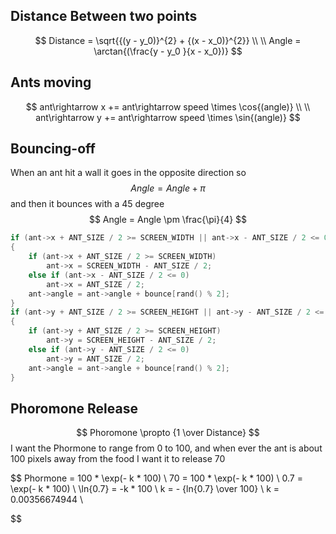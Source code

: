 ## Distance Between two points

$$
Distance = \sqrt{{(y - y_0)}^{2} + {(x - x_0)}^{2}} \\ \\
Angle = \arctan{(\frac{y - y_0 }{x - x_0})}
$$

## Ants moving

$$
ant\rightarrow x += ant\rightarrow speed \times \cos{(angle)} \\ \\
ant\rightarrow y += ant\rightarrow speed \times \sin{(angle)}
$$

## Bouncing-off

When an ant hit a wall it goes in the opposite direction so
$$ Angle = Angle + \pi $$
and then it bounces with a 45 degree
$$ Angle = Angle \pm \frac{\pi}{4} $$

```c
if (ant->x + ANT_SIZE / 2 >= SCREEN_WIDTH || ant->x - ANT_SIZE / 2 <= 0)
{
    if (ant->x + ANT_SIZE / 2 >= SCREEN_WIDTH)
        ant->x = SCREEN_WIDTH - ANT_SIZE / 2;
    else if (ant->x - ANT_SIZE / 2 <= 0)
        ant->x = ANT_SIZE / 2;
    ant->angle = ant->angle + bounce[rand() % 2];
}
if (ant->y + ANT_SIZE / 2 >= SCREEN_HEIGHT || ant->y - ANT_SIZE / 2 <= 0)
{
    if (ant->y + ANT_SIZE / 2 >= SCREEN_HEIGHT)
        ant->y = SCREEN_HEIGHT - ANT_SIZE / 2;
    else if (ant->y - ANT_SIZE / 2 <= 0)
        ant->y = ANT_SIZE / 2;
    ant->angle = ant->angle + bounce[rand() % 2];
}
```

## Phoromone Release

$$ Phoromone \propto {1 \over Distance} $$
I want the Phormone to range from 0 to 100, and when ever the ant is about 100 pixels away from the food I want it to release 70

$$
Phormone = 100 * \exp(- k * 100) \\
70 = 100 * \exp(- k * 100) \\
0.7 = \exp(- k * 100) \\
\ln{0.7} = -k * 100 \\
k = - {ln{0.7} \over 100} \\
k = 0.00356674944 \\

$$
